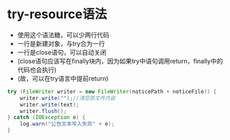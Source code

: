 # try-resource语法

* 使用这个语法糖，可以少两行代码
* 一行是新建对象，与try合为一行
* 一行是close语句，可以自动关闭
* (close语句应该写在finally块内，因为如果try中语句调用return，finally中的代码也会执行)
* (故，可以在try语言中提前return)

```java
try (FileWriter writer = new FileWriter(noticePath + noticeFile)) {
    writer.write("");//清空原文件内容
    writer.write(text);
    writer.flush();
} catch (IOException e) {
    log.warn("公告文本写入失败" + e);
}
```